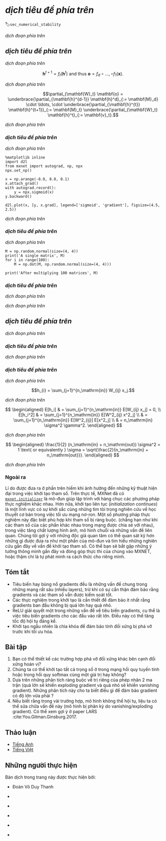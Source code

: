 <!-- ===================== Bắt đầu dịch Phần 1 ===================== -->
<!-- ========================================= REVISE PHẦN 1 - BẮT ĐẦU =================================== -->

<!--
# Numerical Stability and Initialization
-->

# *dịch tiêu đề phía trên*
:label:`sec_numerical_stability`

<!--
So far, for every model that we have implemented, we needed to initialize our parameters according to some specified distribution.
And until now, we glossed over the details, taking the initialization hyperparameters for granted.
You might even have gotten the impression that these choices are not especially important.
However, the choice of initialization scheme plays a significant role in neural network learning, and can be crucial for maintaining numerical stability.
Moreover, these choices can be tied up in interesting ways with the choice of the nonlinear activation function.
Which function we choose and how we initialize parameters can determine how quickly our optimization algorithm converges.
Failure to be mindful of these issues can lead to either exploding or vanishing gradients.
In this section, we delve into these topics with greater detail and discuss some useful heuristics that you may use frequently throughout your career in deep learning.
-->

*dịch đoạn phía trên*


<!--
## Vanishing and Exploding Gradients
-->

## *dịch tiêu đề phía trên*

<!--
Consider a deep network with $d$ layers, input $\mathbf{x}$ and output $\mathbf{o}$.
Each layer satisfies:
-->

*dịch đoạn phía trên*

$$\mathbf{h}^{t+1} = f_t (\mathbf{h}^t) \text{ and thus } \mathbf{o} = f_d \circ \ldots, \circ f_1(\mathbf{x}).$$

<!--
If all activations and inputs are vectors, we can write the gradient of $\mathbf{o}$ with respect to any set of parameters $\mathbf{W}_t$
associated with the function $f_t$ at layer $t$ simply as
-->

*dịch đoạn phía trên*

$$\partial_{\mathbf{W}_t} \mathbf{o} = \underbrace{\partial_{\mathbf{h}^{d-1}} \mathbf{h}^d}_{:= \mathbf{M}_d} \cdot \ldots, \cdot \underbrace{\partial_{\mathbf{h}^{t}} \mathbf{h}^{t+1}}_{:= \mathbf{M}_t} \underbrace{\partial_{\mathbf{W}_t} \mathbf{h}^t}_{:= \mathbf{v}_t}.$$

<!--
In other words, it is the product of $d-t$ matrices $\mathbf{M}_d \cdot \ldots, \cdot \mathbf{M}_t$ and the gradient vector $\mathbf{v}_t$.
What happens is similar to the situation when we experienced numerical underflow
when multiplying too many probabilities.
At the time, we were able to mitigate the problem by switching from into log-space, 
i.e., by shifting the problem from the mantissa to the exponent of the numerical representation. 
Unfortunately the problem outlined in the equation above is much more serious: initially the matrices $M_t$ may well have a wide variety of eigenvalues.
They might be small, they might be large, and in particular, their product might well be *very large* or *very small*.
This is not (only) a problem of numerical representation but it means that the optimization algorithm is bound to fail.
It receives gradients that are either excessively large or excessively small.
As a result the steps taken are either (i) excessively large (the *exploding* gradient problem), in which case the parameters blow up in magnitude rendering the model useless,
or (ii) excessively small, (the *vanishing gradient problem*), in which case the parameters hardly move at all, and thus the learning process makes no progress.
-->

*dịch đoạn phía trên*

<!-- ===================== Kết thúc dịch Phần 1 ===================== -->

<!-- ===================== Bắt đầu dịch Phần 2 ===================== -->

<!--
### Vanishing Gradients
-->

### *dịch tiêu đề phía trên*

<!--
One major culprit in the vanishing gradient problem is the choices of the activation functions $\sigma$ that are interleaved with the linear operations in each layer.
Historically, the sigmoid function $(1 + \exp(-x))$ (introduced in :numref:`sec_mlp`) was a popular choice owing to its similarity to a thresholding function.
Since early artificial neural networks were inspired by biological neural networks, the idea of neurons that either fire or do not fire (biological neurons do not partially fire) seemed appealing.
Let's take a closer look at the function to see why picking it might be problematic vis-a-vis vanishing gradients.
-->

*dịch đoạn phía trên*

```{.python .input}
%matplotlib inline
import d2l
from mxnet import autograd, np, npx
npx.set_np()

x = np.arange(-8.0, 8.0, 0.1)
x.attach_grad()
with autograd.record():
    y = npx.sigmoid(x)
y.backward()

d2l.plot(x, [y, x.grad], legend=['sigmoid', 'gradient'], figsize=(4.5, 2.5))
```

<!--
As we can see, the gradient of the sigmoid vanishes both when its inputs are large and when they are small.
Moreover, when we execute backward propagation, due to the chain rule, this means that unless we are in the Goldilocks zone, 
where the inputs to most of the sigmoids are in the range of, say $[-4, 4]$, the gradients of the overall product may vanish.
When we have many layers, unless we are especially careful, we are likely to find that our gradient is cut off at *some* layer.
Before ReLUs ($\max(0, x)$) were proposed as an alternative to squashing functions, this problem used to plague deep network training.
As a consequence, ReLUs have become the default choice when designing activation functions in deep networks.
-->

*dịch đoạn phía trên*

<!-- ========================================= REVISE PHẦN 1 - KẾT THÚC ===================================-->

<!-- ========================================= REVISE PHẦN 2 - BẮT ĐẦU ===================================-->

<!--
### Exploding Gradients
-->

### *dịch tiêu đề phía trên*

<!--
The opposite problem, when gradients explode, can be similarly vexing.
To illustrate this a bit better, we draw $100$ Gaussian random matrices and multiply them with some initial matrix.
For the scale that we picked (the choice of the variance $\sigma^2=1$), the matrix product explodes.
If this were to happen to us with a deep network, we would have no realistic chance of getting a gradient descent optimizer to converge.
-->

*dịch đoạn phía trên*

```{.python .input  n=5}
M = np.random.normal(size=(4, 4))
print('A single matrix', M)
for i in range(100):
    M = np.dot(M, np.random.normal(size=(4, 4)))

print('After multiplying 100 matrices', M)
```

<!-- ===================== Kết thúc dịch Phần 2 ===================== -->

<!-- ===================== Bắt đầu dịch Phần 3 ===================== -->

<!--
### Symmetry
-->

### *dịch tiêu đề phía trên*

<!--
Another problem in deep network design is the symmetry inherent in their parametrization.
Assume that we have a deep network with one hidden layer with two units, say $h_1$ and $h_2$.
In this case, we could permute the weights $\mathbf{W}_1$ of the first layer and likewise permute the weights of the output layer to obtain the same function.
There is nothing special differentiating the first hidden unit vs the second hidden unit.
In other words, we have permutation symmetry among the hidden units of each layer.
-->

*dịch đoạn phía trên*

<!--
This is more than just a theoretical nuisance.
Imagine what would happen if we initialized all of the parameters of some layer as $\mathbf{W}_l = c$ for some constant $c$.
In this case, the gradients for all dimensions are identical: thus not only would each unit take the same value, but it would receive the same update.
Stochastic gradient descent would never break the symmetry on its own and we might never be able to realize the networks expressive power.
The hidden layer would behave as if it had only a single unit.
As an aside, note that while SGD would not break this symmetry, dropout regularization would!
-->

*dịch đoạn phía trên*



<!--
## Parameter Initialization
-->

## *dịch tiêu đề phía trên*

<!--
One way of addressing, or at least mitigating the issues raised above is through careful initialization of the weight vectors.
This way we can ensure that (at least initially) the gradients do not vanish and that they maintain a reasonable scale where the network weights do not diverge.
Additional care during optimization and suitable regularization ensures that things never get too bad.
-->

*dịch đoạn phía trên*


<!--
### Default Initialization
-->

### *dịch tiêu đề phía trên*

<!--
In the previous sections, e.g., in :numref:`sec_linear_gluon`, we used `net.initialize(init.Normal(sigma=0.01))` to initialize the values of our weights.
If the initialization method is not specified, such as `net.initialize()`, 
MXNet will use the default random initialization method: each element of the weight parameter is randomly sampled with a uniform distribution $U[-0.07, 0.07]$ and the bias parameters are all set to $0$.
Both choices tend to work well in practice for moderate problem sizes.
-->

*dịch đoạn phía trên*

<!-- ===================== Kết thúc dịch Phần 3 ===================== -->

<!-- ===================== Bắt đầu dịch Phần 4 ===================== -->

<!-- ========================================= REVISE PHẦN 2 - KẾT THÚC ===================================-->

<!-- ========================================= REVISE PHẦN 3 - BẮT ĐẦU ===================================-->

<!--
### Xavier Initialization
-->

### *dịch tiêu đề phía trên*

<!--
Let's look at the scale distribution of the activations of the hidden units $h_{i}$ for some layer. They are given by
-->

*dịch đoạn phía trên*

$$h_{i} = \sum_{j=1}^{n_\mathrm{in}} W_{ij} x_j.$$

<!--
The weights $W_{ij}$ are all drawn independently from the same distribution. 
Furthermore, let's assume that this distribution has zero mean and variance $\sigma^2$ (this does not mean that the distribution has to be Gaussian, just that mean and variance need to exist).
We do not really have much control over the inputs into the layer $x_j$ but let's proceed with the somewhat unrealistic assumption 
that they also have zero mean and variance $\gamma^2$ and that they are independent of $\mathbf{W}$.
In this case, we can compute mean and variance of $h_i$ as follows:
-->

*dịch đoạn phía trên*

$$
\begin{aligned}
    E[h_i] & = \sum_{j=1}^{n_\mathrm{in}} E[W_{ij} x_j] = 0, \\
    E[h_i^2] & = \sum_{j=1}^{n_\mathrm{in}} E[W^2_{ij} x^2_j] \\
        & = \sum_{j=1}^{n_\mathrm{in}} E[W^2_{ij}] E[x^2_j] \\
        & = n_\mathrm{in} \sigma^2 \gamma^2.
\end{aligned}
$$

<!--
One way to keep the variance fixed is to set $n_\mathrm{in} \sigma^2 = 1$.
Now consider backpropagation.
There we face a similar problem, albeit with gradients being propagated from the top layers.
That is, instead of $\mathbf{W} \mathbf{w}$, we need to deal with $\mathbf{W}^\top \mathbf{g}$, where $\mathbf{g}$ is the incoming gradient from the layer above.
Using the same reasoning as for forward propagation, we see that the gradients' variance can blow up unless $n_\mathrm{out} \sigma^2 = 1$.
This leaves us in a dilemma: we cannot possibly satisfy both conditions simultaneously.
Instead, we simply try to satisfy:
-->

*dịch đoạn phía trên*

$$
\begin{aligned}
\frac{1}{2} (n_\mathrm{in} + n_\mathrm{out}) \sigma^2 = 1 \text{ or equivalently }
\sigma = \sqrt{\frac{2}{n_\mathrm{in} + n_\mathrm{out}}}.
\end{aligned}
$$

<!--
This is the reasoning underlying the eponymous Xavier initialization :cite:`Glorot.Bengio.2010`.
It works well enough in practice.
For Gaussian random variables, the Xavier initialization picks a normal distribution with zero mean and variance $\sigma^2 = 2/(n_\mathrm{in} + n_\mathrm{out})$.
For uniformly distributed random variables $U[-a, a]$, note that their variance is given by $a^2/3$.
Plugging $a^2/3$ into the condition on $\sigma^2$ yields that we should initialize uniformly with $U\left[-\sqrt{6/(n_\mathrm{in} + n_\mathrm{out})}, \sqrt{6/(n_\mathrm{in} + n_\mathrm{out})}\right]$.
-->

*dịch đoạn phía trên*


<!-- ===================== Kết thúc dịch Phần 4 ===================== -->

<!-- ===================== Bắt đầu dịch Phần 5 ===================== -->

<!--
### Beyond
-->

### Ngoài ra

<!--
The reasoning above barely scratches the surface of modern approaches to parameter initialization.
In fact, MXNet has an entire [`mxnet.initializer`](https://mxnet.apache.org/api/python/docs/api/initializer/index.html) module implementing over a dozen different heuristics.
Moreover, initialization continues to be a hot area of inquiry within research into the fundamental theory of neural network optimization.
Some of these heuristics are especially suited for when parameters are tied 
(i.e., when parameters of in different parts the network are shared), for super-resolution, sequence models, and related problems.
We recommend that the interested reader take a closer look at what is offered as part of this module, and investigate the recent research on parameter initialization.
Perhaps you may come across a recent clever idea and contribute its implementation to MXNet, or you may even invent your own scheme!
-->

Lí do được đưa ra ở phần trên hiếm khi ảnh hưởng đến những kỹ thuật hiện đại trong việc khởi tạo tham số.
Trên thực tế, MXNet đã có [`mxnet.initializer`](https://mxnet.apache.org/api/python/docs/api/initializer/index.html) là mô-đun giúp lập trình với hàng chục các phương pháp thực nghiệm khác nhau.
Hơn nữa, khởi tạo liên tục (*initialization continues*) là một lĩnh vực có sự khởi sắc cùng những tìm tòi trong nghiên cứu về học thuyết cơ bản trong việc tối ưu mạng nơ-ron.
Một số phương pháp thực nghiệm này đặc biệt phù hợp khi tham số bị ràng buộc.
(chẳng hạn như khi các tham số của các phần khác nhau trong mạng được chia sẻ với nhau), trong việc tăng chất lượng hình ảnh, mô hình chuỗi và những vấn đề liên quan. 
Chúng tôi gợi ý với những độc giả quan tâm có thể quan sát kỹ hơn những gì được đưa ra như một phần của mô-đun và tìm hiểu những nghiên cứu gần đây về vấn đề khởi tạo tham số.
Có thể bạn sẽ bắt gặp những ý tưởng thông minh gần đây và đóng góp thực thi của chúng vào MXNET, hoặc thậm chí là tự phát minh ra cách thức cho riêng mình.


<!--
## Summary
-->

## Tóm tắt

<!--
* Vanishing and exploding gradients are common issues in very deep networks, unless great care is taking to ensure that gradients and parameters remain well controlled.
* Initialization heuristics are needed to ensure that at least the initial gradients are neither too large nor too small.
* The ReLU addresses one of the vanishing gradient problems, namely that gradients vanish for very large inputs. This can accelerate convergence significantly.
* Random initialization is key to ensure that symmetry is broken before optimization.
-->

* Tiêu biến hay bùng nổ gradients đều là những vấn đề chung trong những mạng rất sâu (nhiều layers), trừ khi có sự cẩn thận đảm bảo rằng gradients và các tham số vẫn được kiểm soát tốt.
* Các thực nghiệm trong khởi tạo là cần thiết để đảm bảo ít nhất rằng gradients ban đầu không bị quá lớn hay quá nhỏ.
* ReLU giải quyết một trong những vấn đề về tiêu biến gradients, cụ thể là việc tiêu biến gradients cho các đầu vào rất lớn. Điều này có thể tăng tốc độ hội tụ đáng kể.
* Khởi tạo ngẫu nhiên là chìa khóa để đảm bảo tính đối xứng bị phá vỡ trước khi tối ưu hóa.

<!--
## Exercises
-->

## Bài tập

<!--
1. Can you design other cases of symmetry breaking besides the permutation symmetry?
2. Can we initialize all weight parameters in linear regression or in softmax regression to the same value?
3. Look up analytic bounds on the eigenvalues of the product of two matrices. What does this tell you about ensuring that gradients are well conditioned?
4. If we know that some terms diverge, can we fix this after the fact? Look at the paper on LARS for inspiration :cite:`You.Gitman.Ginsburg.2017`.
-->

1. Bạn có thể thiết kế các trường hợp phá vỡ đối xứng khác bên cạnh đối xứng hoán vị?
2. Chúng ta có thể khởi tạo tất cả trọng số ở trong mạng hồi quy tuyến tính hoặc trong hồi quy softmax cùng một giá trị hay không?
3. Dựa trên những phân tích ràng buộc về trị riêng của phép nhân 2 ma trận (quá lớn sẽ khiến exploding gradient và quá nhỏ sẽ khiến vanishing gradient). Những phân tích này cho ta biết điều gì để đảm bảo gradient có độ lớn vừa phải ?
4. Nếu biết rằng trong vài trường hợp, mô hình không thể hội tụ, liệu ta có thể sửa chữa vấn đề này (mô hình bị phân kỳ do vanishing/exploding gradient). Có thể xem gợi ý ở paper LARS :cite:You.Gitman.Ginsburg.2017.

<!-- ===================== Kết thúc dịch Phần 5 ===================== -->

<!-- ========================================= REVISE PHẦN 3 - KẾT THÚC ===================================-->

<!--
## [Discussions](https://discuss.mxnet.io/t/2345)
-->

## Thảo luận
* [Tiếng Anh](https://discuss.mxnet.io/t/2345)
* [Tiếng Việt](https://forum.machinelearningcoban.com/c/d2l)

## Những người thực hiện
Bản dịch trong trang này được thực hiện bởi:
<!--
Tác giả của mỗi Pull Request điền tên mình và tên những người review mà bạn thấy
hữu ích vào từng phần tương ứng. Mỗi dòng một tên, bắt đầu bằng dấu `*`.

Lưu ý:
* Nếu reviewer không cung cấp tên, bạn có thể dùng tên tài khoản GitHub của họ
với dấu `@` ở đầu. Ví dụ: @aivivn.

* Tên đầy đủ của các reviewer có thể được tìm thấy tại https://github.com/aivivn/d2l-vn/blob/master/docs/contributors_info.md.
-->

* Đoàn Võ Duy Thanh
<!-- Phần 1 -->
*

<!-- Phần 2 -->
*

<!-- Phần 3 -->
*

<!-- Phần 4 -->
*

<!-- Phần 5 -->
*
